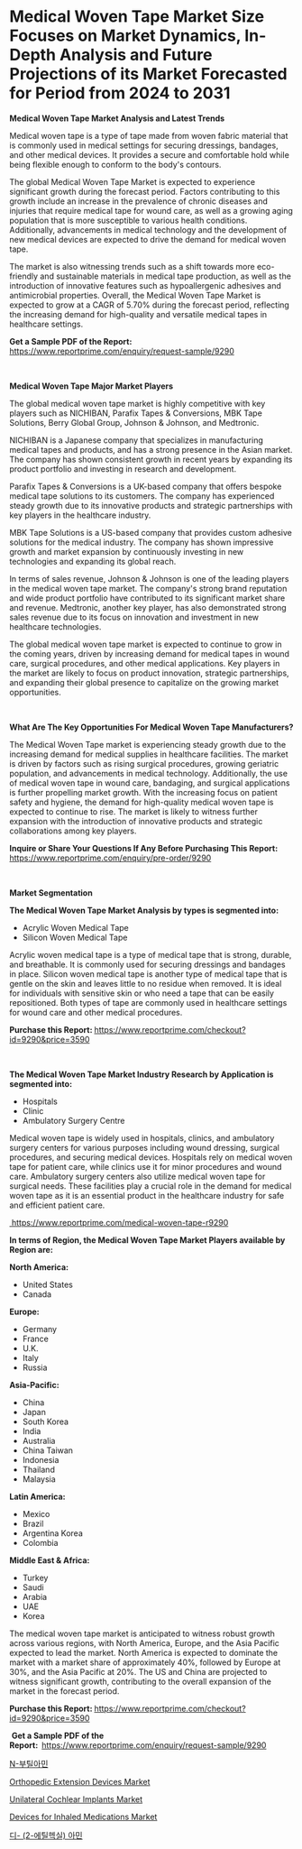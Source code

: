 <p><h1>Medical Woven Tape Market Size Focuses on Market Dynamics, In-Depth Analysis and Future Projections of its Market Forecasted for Period from 2024 to 2031</h1></p><p><strong>Medical Woven Tape Market Analysis and Latest Trends</strong></p>
<p><p>Medical woven tape is a type of tape made from woven fabric material that is commonly used in medical settings for securing dressings, bandages, and other medical devices. It provides a secure and comfortable hold while being flexible enough to conform to the body's contours.</p><p>The global Medical Woven Tape Market is expected to experience significant growth during the forecast period. Factors contributing to this growth include an increase in the prevalence of chronic diseases and injuries that require medical tape for wound care, as well as a growing aging population that is more susceptible to various health conditions. Additionally, advancements in medical technology and the development of new medical devices are expected to drive the demand for medical woven tape.</p><p>The market is also witnessing trends such as a shift towards more eco-friendly and sustainable materials in medical tape production, as well as the introduction of innovative features such as hypoallergenic adhesives and antimicrobial properties. Overall, the Medical Woven Tape Market is expected to grow at a CAGR of 5.70% during the forecast period, reflecting the increasing demand for high-quality and versatile medical tapes in healthcare settings.</p></p>
<p><strong>Get a Sample PDF of the Report:&nbsp;</strong> <a href="https://www.reportprime.com/enquiry/request-sample/9290">https://www.reportprime.com/enquiry/request-sample/9290</a></p>
<p>&nbsp;</p>
<p><strong>Medical Woven Tape Major Market Players</strong></p>
<p><p>The global medical woven tape market is highly competitive with key players such as NICHIBAN, Parafix Tapes & Conversions, MBK Tape Solutions, Berry Global Group, Johnson & Johnson, and Medtronic. </p><p>NICHIBAN is a Japanese company that specializes in manufacturing medical tapes and products, and has a strong presence in the Asian market. The company has shown consistent growth in recent years by expanding its product portfolio and investing in research and development. </p><p>Parafix Tapes & Conversions is a UK-based company that offers bespoke medical tape solutions to its customers. The company has experienced steady growth due to its innovative products and strategic partnerships with key players in the healthcare industry. </p><p>MBK Tape Solutions is a US-based company that provides custom adhesive solutions for the medical industry. The company has shown impressive growth and market expansion by continuously investing in new technologies and expanding its global reach. </p><p>In terms of sales revenue, Johnson & Johnson is one of the leading players in the medical woven tape market. The company's strong brand reputation and wide product portfolio have contributed to its significant market share and revenue. Medtronic, another key player, has also demonstrated strong sales revenue due to its focus on innovation and investment in new healthcare technologies. </p><p>The global medical woven tape market is expected to continue to grow in the coming years, driven by increasing demand for medical tapes in wound care, surgical procedures, and other medical applications. Key players in the market are likely to focus on product innovation, strategic partnerships, and expanding their global presence to capitalize on the growing market opportunities.</p></p>
<p>&nbsp;</p>
<p><strong>What Are The Key Opportunities For Medical Woven Tape Manufacturers?</strong></p>
<p><p>The Medical Woven Tape market is experiencing steady growth due to the increasing demand for medical supplies in healthcare facilities. The market is driven by factors such as rising surgical procedures, growing geriatric population, and advancements in medical technology. Additionally, the use of medical woven tape in wound care, bandaging, and surgical applications is further propelling market growth. With the increasing focus on patient safety and hygiene, the demand for high-quality medical woven tape is expected to continue to rise. The market is likely to witness further expansion with the introduction of innovative products and strategic collaborations among key players.</p></p>
<p><strong>Inquire or Share Your Questions If Any Before Purchasing This Report:</strong> <a href="https://www.reportprime.com/enquiry/pre-order/9290">https://www.reportprime.com/enquiry/pre-order/9290</a></p>
<p>&nbsp;</p>
<p><strong>Market Segmentation</strong></p>
<p><strong>The Medical Woven Tape Market Analysis by types is segmented into:</strong></p>
<p><ul><li>Acrylic Woven Medical Tape</li><li>Silicon Woven Medical Tape</li></ul></p>
<p><p>Acrylic woven medical tape is a type of medical tape that is strong, durable, and breathable. It is commonly used for securing dressings and bandages in place. Silicon woven medical tape is another type of medical tape that is gentle on the skin and leaves little to no residue when removed. It is ideal for individuals with sensitive skin or who need a tape that can be easily repositioned. Both types of tape are commonly used in healthcare settings for wound care and other medical procedures.</p></p>
<p><strong>Purchase this Report:&nbsp;</strong><a href="https://www.reportprime.com/checkout?id=9290&price=3590">https://www.reportprime.com/checkout?id=9290&price=3590</a></p>
<p>&nbsp;</p>
<p><strong>The Medical Woven Tape Market Industry Research by Application is segmented into:</strong></p>
<p><ul><li>Hospitals</li><li>Clinic</li><li>Ambulatory Surgery Centre</li></ul></p>
<p><p>Medical woven tape is widely used in hospitals, clinics, and ambulatory surgery centers for various purposes including wound dressing, surgical procedures, and securing medical devices. Hospitals rely on medical woven tape for patient care, while clinics use it for minor procedures and wound care. Ambulatory surgery centers also utilize medical woven tape for surgical needs. These facilities play a crucial role in the demand for medical woven tape as it is an essential product in the healthcare industry for safe and efficient patient care.</p></p>
<p><a href="https://www.reportprime.com/medical-woven-tape-r9290">&nbsp;https://www.reportprime.com/medical-woven-tape-r9290</a></p>
<p><strong>In terms of Region, the Medical Woven Tape Market Players available by Region are:</strong></p>
<p>
    <p> <strong> North America: </strong>
        <ul>
            <li>United States</li>
            <li>Canada</li>
        </ul>
        </p> 
    <p> <strong> Europe: </strong>
        <ul>
            <li>Germany</li>
            <li>France</li>
            <li>U.K.</li>
            <li>Italy</li>
            <li>Russia</li>
        </ul>
        </p> 
    <p> <strong> Asia-Pacific: </strong>
        <ul>
            <li>China</li>
            <li>Japan</li>
            <li>South Korea</li>
            <li>India</li>
            <li>Australia</li>
            <li>China Taiwan</li>
            <li>Indonesia</li>
            <li>Thailand</li>
            <li>Malaysia</li>
        </ul>
        </p> 
    <p> <strong> Latin America: </strong>
        <ul>
            <li>Mexico</li>
            <li>Brazil</li>
            <li>Argentina Korea</li>
            <li>Colombia</li>
        </ul>
        </p> 
    <p> <strong> Middle East & Africa: </strong>
        <ul>
            <li>Turkey</li>
            <li>Saudi</li>
            <li>Arabia</li>
            <li>UAE</li>
            <li>Korea</li>
        </ul>
    </p>
    </p>
<p><p>The medical woven tape market is anticipated to witness robust growth across various regions, with North America, Europe, and the Asia Pacific expected to lead the market. North America is expected to dominate the market with a market share of approximately 40%, followed by Europe at 30%, and the Asia Pacific at 20%. The US and China are projected to witness significant growth, contributing to the overall expansion of the market in the forecast period.</p></p>
<p><strong>Purchase this Report: </strong><a href="https://www.reportprime.com/checkout?id=9290&price=3590">https://www.reportprime.com/checkout?id=9290&price=3590</a></p>
<p>&nbsp;<strong>Get a Sample PDF of the Report:&nbsp;&nbsp;</strong><a href="https://www.reportprime.com/enquiry/request-sample/9290">https://www.reportprime.com/enquiry/request-sample/9290</a></p>
<p><strong></strong></p>
<p><p><a href="https://github.com/alfitoms13/Market-Research-Report-List-2/blob/main/9094895106060.md">N-부틸아민</a></p><p><a href="https://github.com/DarrenSipes1990/Market-Research-Report-List-2/blob/main/orthopedic-extension-devices-market.md">Orthopedic Extension Devices Market</a></p><p><a href="https://github.com/Airanohannonzb68e5pb53oc1/Market-Research-Report-List-4/blob/main/unilateral-cochlear-implants-market.md">Unilateral Cochlear Implants Market</a></p><p><a href="https://github.com/fiixsa/Market-Research-Report-List-4/blob/main/devices-for-inhaled-medications-market.md">Devices for Inhaled Medications Market</a></p><p><a href="https://github.com/mofijurk071/Market-Research-Report-List-2/blob/main/3628216106061.md">디- (2-에틸헥실) 아민</a></p></p>